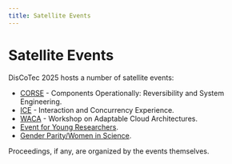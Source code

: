 ```yaml
---
title: Satellite Events
---
```


# Satellite Events

DisCoTec 2025 hosts a number of satellite events:

- [CORSE](corse.md) - Components Operationally: Reversibility and System Engineering.
- [ICE](https://ice-workshop.github.io) - Interaction and Concurrency Experience.
- [WACA](https://thesave.github.io/waca-website/) - Workshop on Adaptable Cloud Architectures.
- [Event for Young Researchers]().
- [Gender Parity/Women in Science]().

Proceedings, if any, are organized by the events themselves.

